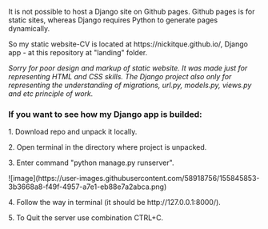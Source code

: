 <p>It is not possible to host a Django site on Github pages. Github pages is for static sites, whereas Django requires Python to generate pages dynamically.</p>
<p>So my static website-CV is located at https://nickitque.github.io/, Django app - at this repository at "landing" folder.</p>
<p><em>Sorry for poor design and markup of static website. It was made just for representing HTML and CSS skills.
The Django project also only for representing the understanding of migrations, url.py, models.py, views.py and etc principle of work.</em> </p>
<h3>If you want to see how my Django app is builded:</h3>
<p>1. Download repo and unpack it locally.</p>
<p>2. Open terminal in the directory where project is unpacked.</p>
<p>3. Enter command "python manage.py runserver".</p>
![image](https://user-images.githubusercontent.com/58918756/155845853-3b3668a8-f49f-4957-a7e1-eb88e7a2abca.png)

<p>4. Follow the way in terminal (it should be http://127.0.0.1:8000/).</p>
<p>5. To Quit the server use combination CTRL+C.</p>
